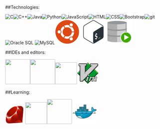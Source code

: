 ##Technologies:

<img src="https://raw.githubusercontent.com/yurijserrano/Github-Profile-Readme-Logos/master/programming%20languages/c.svg" alt="C" width="90" height="90"/><img src="https://raw.githubusercontent.com/bablubambal/All_logo_and_pictures/main/programming%20languages/c%2B%2B.svg" alt="C++" width="90" height="90"/><img src="https://raw.githubusercontent.com/bablubambal/All_logo_and_pictures/main/programming%20languages/java.svg" alt="Java" width="80" height="80"/><img src="https://raw.githubusercontent.com/bablubambal/All_logo_and_pictures/main/programming%20languages/python.svg" alt="Python" width="80" height="80"/><img src="https://raw.githubusercontent.com/bablubambal/All_logo_and_pictures/main/programming%20languages/javascript.svg" alt="JavaScript" width="80" height="80"/><img src="https://raw.githubusercontent.com/bablubambal/All_logo_and_pictures/main/others/html.svg" alt="HTML" width="90" height="90"/><img src="https://raw.githubusercontent.com/bablubambal/All_logo_and_pictures/main/others/css.svg" alt="CSS" width="90" height="90"/><img src="https://raw.githubusercontent.com/yurijserrano/Github-Profile-Readme-Logos/master/frameworks/boostrap.svg" alt="Bootstrap" width="80" height="80"/><img src="https://raw.githubusercontent.com/yurijserrano/Github-Profile-Readme-Logos/master/others/git.svg" alt="git" width="90" height="90"/><img src="https://raw.githubusercontent.com/bablubambal/All_logo_and_pictures/main/databases/oracle.svg" alt="Oracle SQL" width="80" height="80"/>
<img src="https://raw.githubusercontent.com/bablubambal/All_logo_and_pictures/main/databases/mysql.svg" alt="MySQL" width="80" height="80"/><img src="https://raw.githubusercontent.com/devicons/devicon/master/icons/ubuntu/ubuntu-plain.svg" alt="Linux - Ubuntu" width="80" height="80"/> <img src="https://raw.githubusercontent.com/devicons/devicon/master/icons/bash/bash-original.svg" alt="Bash" width="80" height="80"/> <img src="https://raw.githubusercontent.com/devicons/devicon/develop/icons/sqldeveloper/sqldeveloper-original.svg" alt="SQL Developer" width="80" height="80"/>

    
##IDEs and editors:

<img src="https://raw.githubusercontent.com/bablubambal/All_logo_and_pictures/main/ides/intellij.svg" width="80" height="80"/><img src="https://raw.githubusercontent.com/bablubambal/All_logo_and_pictures/main/ides/pycharm.svg" width="80" height="80"/><img src="https://raw.githubusercontent.com/bablubambal/All_logo_and_pictures/main/text%20editors/vscode.svg" width="70" height="70"/><img src="https://raw.githubusercontent.com/devicons/devicon/master/icons/vim/vim-original.svg" width="70" height="70"/>

##Learning:

<img src="https://raw.githubusercontent.com/devicons/devicon/master/icons/ruby/ruby-original.svg" width="60" height="60"/>    <img src="https://raw.githubusercontent.com/yurijserrano/Github-Profile-Readme-Logos/master/frameworks/angular.svg" width="70" height="70"/><img src="https://raw.githubusercontent.com/yurijserrano/Github-Profile-Readme-Logos/master/frameworks/react.svg" width="80" height="80"/><img src="https://raw.githubusercontent.com/devicons/devicon/master/icons/docker/docker-original.svg" width="80" height="80"/>


